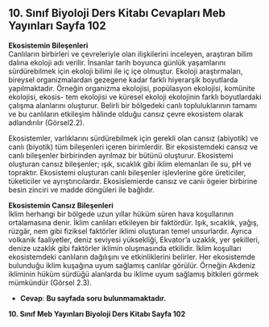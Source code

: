 ## 10. Sınıf Biyoloji Ders Kitabı Cevapları Meb Yayınları Sayfa 102

**Ekosistemin Bileşenleri**  
 Canlıların birbirleri ve çevreleriyle olan ilişkilerini inceleyen, araştıran bilim dalına ekoloji adı verilir. İnsanlar tarih boyunca günlük yaşamlarını sürdürebilmek için ekoloji bilimi ile iç içe olmuştur. Ekoloji araştırmaları, bireysel organizmalardan gezegene kadar farklı hiyerarşik boyutlarda yapılmaktadır. Örneğin organizma ekolojisi, popülasyon ekolojisi, komünite ekolojisi, ekosis- tem ekolojisi ve küresel ekoloji ekolojinin farklı boyutlardaki çalışma alanlarını oluşturur. Belirli bir bölgedeki canlı topluluklarının tamamı ve bu canlıların etkileşim hâlinde olduğu cansız çevre ekosistem olarak adlandırılır (Görsel2.2).

Ekosistemler, varlıklarını sürdürebilmek için gerekli olan cansız (abiyotik) ve canlı (biyotik) tüm bileşenleri içeren birimlerdir. Bir ekosistemdeki cansız ve canlı bileşenler birbirinden ayrılmaz bir bütünü oluşturur. Ekosistemi oluşturan cansız bileşenler; ışık, sıcaklık gibi iklim elemanları ile su, pH ve topraktır. Ekosistemi oluşturan canlı bileşenler işlevlerine göre üreticiler, tüketiciler ve ayrıştırıcılardır. Ekosisîemierde cansız ve caniı ögeier birbirine besin zinciri ve madde döngüleri ile bağlıdır.

**Ekosistemin Cansız Bileşenleri**  
 İklim herhangi bir bölgede uzun yıllar hüküm süren hava koşullarının ortalamasına denir. İklim canlıları etkileyen bir faktördür. Işık, sıcaklık, yağış, rüzgâr, nem gibi fiziksel faktörler iklimi oluşturan temel unsurlardır. Ayrıca volkanik faaliyetler, deniz seviyesi yüksekliği, Ekvator’a uzaklık, yer şekilleri, denize uzaklık gibi faktörler iklimin oluşmasında etkilidir. İklim koşulları ekosistemdeki canlıların dağılışını ve etkinliklerini belirler. Her ekosistemde bulunduğu iklim kuşağına uyum sağlamış canlılar görülür. Örneğin Akdeniz ikliminin hüküm sürdüğü alanlarda bu iklime uyum sağlamış bitkileri görmek mümkündür (Görsel 2.3).

* **Cevap**: **Bu sayfada soru bulunmamaktadır.**

**10. Sınıf Meb Yayınları Biyoloji Ders Kitabı Sayfa 102**